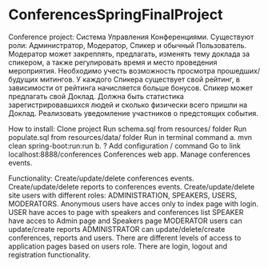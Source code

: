 # ConferencesSpringFinalProject

Conference project: 
Система Управления Конференциями. Существуют роли: Администратор, Модератор, Спикер и обычный Пользователь. Модератор может закреплять, предлагать, изменять тему доклада за спикером, а также регулировать время и место проведения мероприятия. Необходимо учесть возможность просмотра прошедших/будущих митингов. У каждого Спикера существует свой рейтинг, в зависимости от рейтинга начисляется больше бонусов. Спикер может предлагать свой Доклад. Должна быть статистика зарегистрировавшихся людей и сколько физически всего пришли на Доклад. Реализовать уведомление участников о предстоящих события.

How to install:
Clone project
Run schema.sql from resources/ folder
Run populate.sql from resources/data/ folder
Run in terminal command a. mvn clean spring-boot:run:run b. ? Add configuration / command
Go to link localhost:8888/conferences
Conferences web app. Manage conferences events. 

Functionality:
Create/update/delete conferences events.
Create/update/delete reports to conferences events.
Create/update/delete site users with different roles: ADMINISTRATION, SPEAKERS, USERS, MODERATORS.
Anonymous users have acces only to index page with login. USER have acces to page with speakers and conferences list SPEAKER have acces to Admin page and Speakers page MODERATOR users can update/create reports ADMINISTRATOR can update/delete/create conferences, reports and users.
There are different levels of access to application pages based on users role.
There are login, logout and registration functionality.

